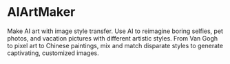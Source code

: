 # AIArtMaker
Make AI art with image style transfer. Use AI to reimagine boring selfies, pet photos, and vacation pictures with different artistic styles. From Van Gogh to pixel art to Chinese paintings, mix and match disparate styles to generate captivating, customized images.
